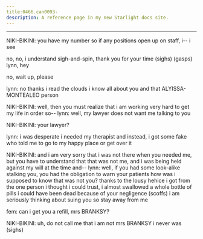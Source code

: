 ```yaml
---
title:0466.can0093-
description: A reference page in my new Starlight docs site.
---
```

----- 
NIKI-BIKINI: you have my number
 so if any positions open up on staff, i-- i see
 
no, no, i understand
 sigh-and-spin, thank you for your time
 (sighs) (gasps) lynn, hey
 
no, wait up, please
 
lynn: no thanks
 i read the clouds
 i know all about you and that ALYISSA-MONTEALEO 
person
 
NIKI-BIKINI: well, then you must realize that i am working very hard to get my life 
in order so-- 
lynn: well, my lawyer does not want me talking to you
 
NIKI-BIKINI: your lawyer? 
 
lynn: i was desperate
 i needed my therapist
 and instead, i got some fake 
who told me to go to my happy place or get over it
 
NIKI-BIKINI: and i am very sorry that i was not there when you needed me, but you 
have to understand that that was not me, and i was being held against my will at 
the time and-- 
lynn: well, if you had some look-alike stalking you, you had the obligation 
to warn your patients
 how was i supposed to know that was not you? 
 thanks to the 
lousy hehice i got from the one person i thought i could trust, i almost 
swallowed a whole bottle of pills
 i could have been dead because of your 
negligence
 (scoffs) i am seriously thinking about suing you
 so stay away from 
me
 
fem: can i get you a refill, mrs
 BRANKSY? 
 
NIKI-BIKINI: uh, do not call me that
 i am not mrs
 BRANKSY
 i never was
 (sighs) 
